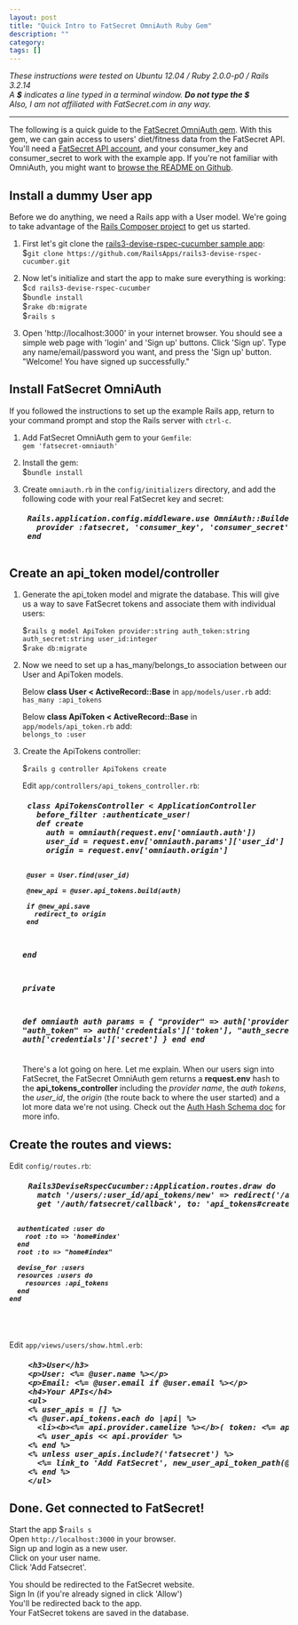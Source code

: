 ```yaml
---
layout: post
title: "Quick Intro to FatSecret OmniAuth Ruby Gem"
description: ""
category: 
tags: []
---
```


*These instructions were tested on Ubuntu 12.04 / Ruby 2.0.0-p0 / Rails 3.2.14*  
*A __$__ indicates a line typed in a terminal window. __Do not type the $__*  
*Also, I am not affiliated with FatSecret.com in any way.*  

---
The following is a quick guide to the [FatSecret OmniAuth gem]. 
With this gem, we can gain access to users&#39; diet/fitness data from the FatSecret API. 
You&#39;ll need a [FatSecret API account], and your consumer_key and consumer_secret
to work with the example app. If you&#39;re not familiar with OmniAuth, you might want to [browse the README on Github]. 

[FatSecret OmniAuth gem]: https://github.com/scrawlon/fatsecret-omniauth "FatSecret OmniAuth gem"
[FatSecret API account]: http://platform.fatsecret.com/api/Default.aspx?screen=si "FatSecret API account"
[browse the README on Github]: https://github.com/intridea/omniauth/blob/master/README.md "browse the README on Github"

Install a dummy User app
---
Before we do anything, we need a Rails app with a User model. We&#39;re going to take advantage of the 
[Rails Composer project] to get us started.

[Rails Composer project]: https://github.com/RailsApps/rails-composer "Rails Composer project"  

1. First let&#39;s git clone the [rails3-devise-rspec-cucumber sample app]:  
$`git clone https://github.com/RailsApps/rails3-devise-rspec-cucumber.git`  
 
2. Now let&#39;s initialize and start the app to make sure everything is working:  
$`cd rails3-devise-rspec-cucumber`   
$`bundle install`  
$`rake db:migrate`  
$`rails s`

3. Open 'http://localhost:3000' in your internet browser. You should see a 
simple web page with 'login' and 'Sign up' buttons. Click 'Sign up'. Type any name/email/password
you want, and press the 'Sign up' button. "Welcome! You have signed up successfully."

[rails3-devise-rspec-cucumber sample app]: https://github.com/RailsApps/rails3-devise-rspec-cucumber "rails3-devise-rspec-cucumber sample app"  

Install FatSecret OmniAuth 
----

If you followed the instructions to set up the example Rails app, return to your command prompt and stop the
Rails server with `ctrl-c`.  

1. Add FatSecret OmniAuth gem to your `Gemfile`:   
`gem 'fatsecret-omniauth'`  

2. Install the gem:    
$`bundle install`  

3. Create `omniauth.rb` in the `config/initializers` directory, and add the following code with your real FatSecret key and secret:  

    <h5><pre>
    Rails.application.config.middleware.use OmniAuth::Builder do  
      provider :fatsecret, 'consumer_key', 'consumer_secret'  
    end  
    </pre></h5>  

Create an api_token model/controller
---

1. Generate the api_token model and migrate the database. This will give us a way to save FatSecret tokens and associate them
with individual users: 
  
    $`rails g model ApiToken provider:string auth_token:string auth_secret:string user_id:integer`   
    $`rake db:migrate`  

2. Now we need to set up a has_many/belongs_to association between our User and ApiToken models.
      
    Below __class User < ActiveRecord::Base__ in `app/models/user.rb` add:  
    `has_many :api_tokens`  

    Below __class ApiToken < ActiveRecord::Base__ in `app/models/api_token.rb` add:  
    `belongs_to :user`  

3. Create the ApiTokens controller:

    $`rails g controller ApiTokens create`  

    Edit `app/controllers/api_tokens_controller.rb`: 
    <h5><pre>
    class ApiTokensController < ApplicationController
      before_filter :authenticate_user!
      def create
        auth = omniauth(request.env['omniauth.auth'])
        user_id = request.env['omniauth.params']['user_id']
        origin = request.env['omniauth.origin']
    
        @user = User.find(user_id)
    
        @new_api = @user.api_tokens.build(auth) 
    
        if @new_api.save
          redirect_to origin
        end
      end
      
      private
      
      def omniauth auth
        params = { 
          "provider" => auth['provider'],
          "auth_token" => auth['credentials']['token'],
          "auth_secret" => auth['credentials']['secret'] 
        }
      end
    end
    </pre></h5>

    There&#39;s a lot going on here. Let me explain. When our users sign into FatSecret, the FatSecret OmniAuth gem 
    returns a __request.env__ hash to the __api_tokens_controller__ including the _provider name_, 
    the _auth tokens_, the _user_id_, the _origin_ (the route back to where the user started) and 
    a lot more data we&#39;re not using. Check out the [Auth Hash Schema doc] for more info.

    [Auth Hash Schema doc]: https://github.com/intridea/omniauth/wiki/Auth-Hash-Schema "Auth Hash Schema doc"
  
Create the routes and views:
---

Edit `config/routes.rb`:  
<h5><pre>
    Rails3DeviseRspecCucumber::Application.routes.draw do
      match '/users/:user_id/api_tokens/new' => redirect('/auth/fatsecret?user_id=%{user_id}')
      get '/auth/fatsecret/callback', to: 'api_tokens#create'
    
      authenticated :user do
        root :to => 'home#index'
      end
      root :to => "home#index"
    
      devise_for :users
      resources :users do
        resources :api_tokens
      end
    end
</pre></h5>
 
Edit `app/views/users/show.html.erb`:
<h5><pre>
    &lt;h3>User&lt;/h3>
    &lt;p>User: &lt;%= @user.name %>&lt;/p>
    &lt;p>Email: &lt;%= @user.email if @user.email %>&lt;/p>
    &lt;h4>Your APIs&lt;/h4>
    &lt;ul>
    &lt;% user_apis = [] %>
    &lt;% @user.api_tokens.each do |api| %>
      &lt;li>&lt;b>&lt;%= api.provider.camelize %>&lt;/b>( token: &lt;%= api.auth_token %>, secret: &lt;%= api.auth_secret %> ) &lt;/li>
      &lt;% user_apis &lt;&lt; api.provider %>
    &lt;% end %>
    &lt;% unless user_apis.include?('fatsecret') %>
      &lt;%= link_to 'Add FatSecret', new_user_api_token_path(@user) %>
    &lt;% end %>
    &lt;/ul>
</pre></h5>
  
Done. Get connected to FatSecret!
---

Start the app $`rails s`   
Open `http://localhost:3000` in your browser.  
Sign up and login as a new user.  
Click on your user name.  
Click 'Add Fatsecret'.   

You should be redirected to the FatSecret website.  
Sign In (if you're already signed in click 'Allow')  
You'll be redirected back to the app.   
Your FatSecret tokens are saved in the database.  

